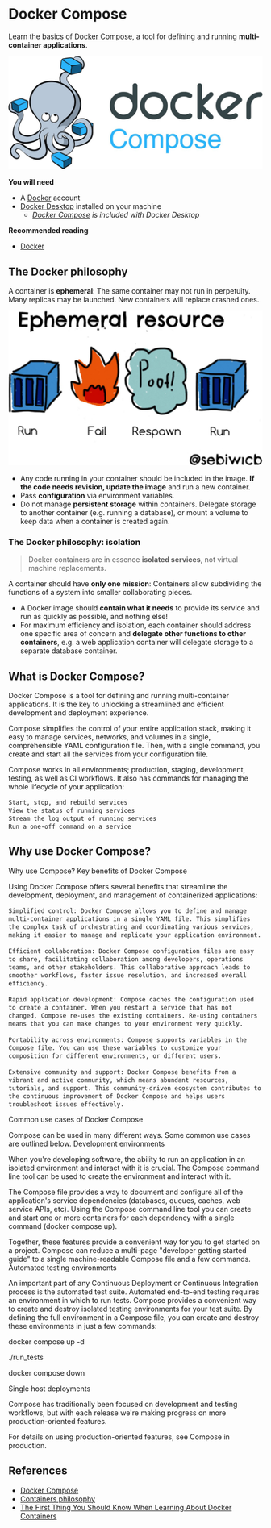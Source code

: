 # Docker Compose

<!-- slide-column -->

Learn the basics of [Docker Compose][docker-compose], a tool for defining and
running **multi-container applications**.

<!-- slide-include ../../BANNER.md -->

<!-- slide-column 60 -->

<img class="w100" src="./images/docker-compose.jpg" />

<!-- slide-container -->

**You will need**

* A [Docker][docker] account
* [Docker Desktop][docker-desktop] installed on your machine
  * *[Docker Compose][docker-compose] is included with Docker Desktop*

**Recommended reading**

* [Docker](../docker/)

<!-- START doctoc -->
<!-- END doctoc -->



## The Docker philosophy

<!-- slide-column -->

A container is **ephemeral**: The same container may not run in perpetuity. Many
replicas may be launched. New containers will replace crashed ones.

<!-- slide-column 65 -->

<img class="w100" src="./images/ephemeral-resource.jpg" />

<!-- slide-container -->

* Any code running in your container should be included in the image. **If the
  code needs revision, update the image** and run a new container.
* Pass **configuration** via environment variables.
* Do not manage **persistent storage** within containers. Delegate storage to
  another container (e.g. running a database), or mount a volume to keep data
  when a container is created again.

### The Docker philosophy: isolation

> Docker containers are in essence **isolated services**, not virtual machine replacements.

A container should have **only one mission**: Containers allow subdividing the
functions of a system into smaller collaborating pieces.

* A Docker image should **contain what it needs** to provide its service and run
  as quickly as possible, and nothing else!
* For maximum efficiency and isolation, each container should address one
specific area of concern and **delegate other functions to other containers**,
  e.g. a web application container will delegate storage to a separate database
  container.



## What is Docker Compose?

Docker Compose is a tool for defining and running multi-container applications. It is the key to unlocking a streamlined and efficient development and deployment experience.

Compose simplifies the control of your entire application stack, making it easy to manage services, networks, and volumes in a single, comprehensible YAML configuration file. Then, with a single command, you create and start all the services from your configuration file.

Compose works in all environments; production, staging, development, testing, as well as CI workflows. It also has commands for managing the whole lifecycle of your application:

    Start, stop, and rebuild services
    View the status of running services
    Stream the log output of running services
    Run a one-off command on a service

## Why use Docker Compose?

Why use Compose?
Key benefits of Docker Compose

Using Docker Compose offers several benefits that streamline the development, deployment, and management of containerized applications:

    Simplified control: Docker Compose allows you to define and manage multi-container applications in a single YAML file. This simplifies the complex task of orchestrating and coordinating various services, making it easier to manage and replicate your application environment.

    Efficient collaboration: Docker Compose configuration files are easy to share, facilitating collaboration among developers, operations teams, and other stakeholders. This collaborative approach leads to smoother workflows, faster issue resolution, and increased overall efficiency.

    Rapid application development: Compose caches the configuration used to create a container. When you restart a service that has not changed, Compose re-uses the existing containers. Re-using containers means that you can make changes to your environment very quickly.

    Portability across environments: Compose supports variables in the Compose file. You can use these variables to customize your composition for different environments, or different users.

    Extensive community and support: Docker Compose benefits from a vibrant and active community, which means abundant resources, tutorials, and support. This community-driven ecosystem contributes to the continuous improvement of Docker Compose and helps users troubleshoot issues effectively.

Common use cases of Docker Compose

Compose can be used in many different ways. Some common use cases are outlined below.
Development environments

When you're developing software, the ability to run an application in an isolated environment and interact with it is crucial. The Compose command line tool can be used to create the environment and interact with it.

The Compose file provides a way to document and configure all of the application's service dependencies (databases, queues, caches, web service APIs, etc). Using the Compose command line tool you can create and start one or more containers for each dependency with a single command (docker compose up).

Together, these features provide a convenient way for you to get started on a project. Compose can reduce a multi-page "developer getting started guide" to a single machine-readable Compose file and a few commands.
Automated testing environments

An important part of any Continuous Deployment or Continuous Integration process is the automated test suite. Automated end-to-end testing requires an environment in which to run tests. Compose provides a convenient way to create and destroy isolated testing environments for your test suite. By defining the full environment in a Compose file, you can create and destroy these environments in just a few commands:

 docker compose up -d

 ./run_tests

 docker compose down

Single host deployments

Compose has traditionally been focused on development and testing workflows, but with each release we're making progress on more production-oriented features.

For details on using production-oriented features, see Compose in production.



## References

* [Docker Compose][docker-compose]
* [Containers philosophy](https://dev.to/iblancasa/containers-philosophy-2714)
* [The First Thing You Should Know When Learning About Docker Containers](https://medium.com/factualopinions/the-first-thing-you-should-know-when-learning-about-docker-containers-e0de29ddb6c3)



[docker]: https://www.docker.com
[docker-compose]: https://docs.docker.com/compose/
[docker-desktop]: https://www.docker.com/products/docker-desktop/
